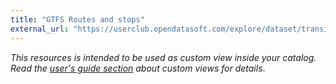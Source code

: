 ```yaml
---
title: "GTFS Routes and stops"
external_url: "https://userclub.opendatasoft.com/explore/dataset/transit-bus-routes-gtfs-static/custom/?disjunctive.route_short_name"
---
```


*This resources is intended to be used as custom view inside your catalog. Read the [user's guide section](https://help.opendatasoft.com/platform/en/publishing_data/07_configuring_visualizations/06_configuring_custom_view/custom.html#configuring-the-custom-view) about custom views for details*.
